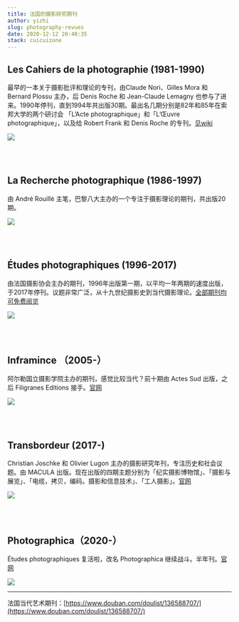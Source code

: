 ```yaml
---
title: 法国的摄影研究期刊
author: yizhi
slug: photography-revues
date: 2020-12-12 20:40:35
stack: cuicuizone
---
```


## Les Cahiers de la photographie (1981-1990)

最早的一本关于摄影批评和理论的专刊，由Claude Nori、Gilles Mora 和 Bernard Plossu 主办，后 Denis Roche 和 Jean-Claude Lemagny 也参与了进来。1990年停刊，直到1994年共出版30期。最出名几期分别是82年和85年在索邦大学的两个研讨会 「L’Acte photographique」和「L’Œuvre photographique」，以及给 Robert Frank 和 Denis Roche 的专刊。[见wiki](https://fr.wikipedia.org/wiki/Les_Cahiers_de_la_photographie)


![](https://img9.doubanio.com/view/note/l/public/p78312097.jpg)

<br/><br/>

## La Recherche photographique (1986-1997)

由 André Rouillé 主笔，巴黎八大主办的一个专注于摄影理论的期刊，共出版20期。


![](https://img9.doubanio.com/view/note/l/public/p78312299.jpg)

<br/><br/>

## Études photographiques (1996-2017)

由法国摄影协会主办的期刊，1996年出版第一期，以平均一年两期的速度出版，于2017年停刊。议题非常广泛，从十九世纪摄影史到当代摄影理论。[全部期刊均可免费阅览](https://journals.openedition.org/etudesphotographiques/)


![](https://img9.doubanio.com/view/note/l/public/p78312398.jpg)

<br/><br/>

## Inframince （2005-）

阿尔勒国立摄影学院主办的期刊，感觉比较当代？前十期由 Actes Sud 出版，之后 Filigranes Editions 接手。[官网](http://www.ensp-arles.fr/inframince/)


![](https://img9.doubanio.com/view/note/l/public/p78312547.jpg)

<br/><br/>

## Transbordeur (2017-)

Christian Joschke 和 Olivier Lugon 主办的摄影研究年刊，专注历史和社会议题。由 MACULA 出版。现在出版的四期主题分别为「纪实摄影博物馆」、「摄影与展览」、「电缆，拷贝，编码。摄影和信息技术」、「工人摄影」。[官网](http://www.transbordeur.ch/)


![](https://img9.doubanio.com/view/note/l/public/p78312699.jpg)


<br/><br/>

## Photographica（2020-）

Études photographiques 复活啦，改名 Photographica 继续战斗。半年刊。[官网](https://devisu.inha.fr/photographica/)


![](https://img9.doubanio.com/view/note/l/public/p79310671.jpg)




* * *



法国当代艺术期刊：[https://www.douban.com/doulist/136588707/](https://www.douban.com/doulist/136588707/)